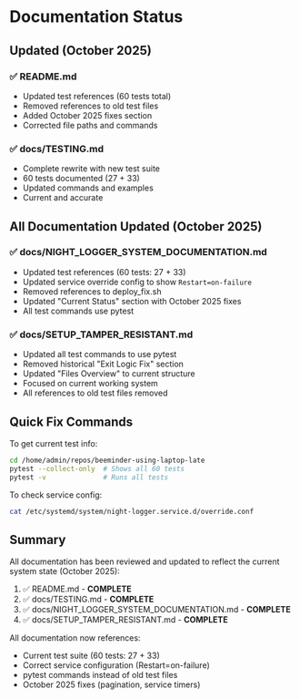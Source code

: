 # Documentation Status

## Updated (October 2025)

### ✅ README.md
- Updated test references (60 tests total)
- Removed references to old test files
- Added October 2025 fixes section
- Corrected file paths and commands

### ✅ docs/TESTING.md
- Complete rewrite with new test suite
- 60 tests documented (27 + 33)
- Updated commands and examples
- Current and accurate

## All Documentation Updated (October 2025)

### ✅ docs/NIGHT_LOGGER_SYSTEM_DOCUMENTATION.md
- Updated test references (60 tests: 27 + 33)
- Updated service override config to show `Restart=on-failure`
- Removed references to deploy_fix.sh
- Updated "Current Status" section with October 2025 fixes
- All test commands use pytest

### ✅ docs/SETUP_TAMPER_RESISTANT.md
- Updated all test commands to use pytest
- Removed historical "Exit Logic Fix" section
- Updated "Files Overview" to current structure
- Focused on current working system
- All references to old test files removed

## Quick Fix Commands

To get current test info:
```bash
cd /home/admin/repos/beeminder-using-laptop-late
pytest --collect-only  # Shows all 60 tests
pytest -v              # Runs all tests
```

To check service config:
```bash
cat /etc/systemd/system/night-logger.service.d/override.conf
```

## Summary

All documentation has been reviewed and updated to reflect the current system state (October 2025):

1. ✅ README.md - **COMPLETE**
2. ✅ docs/TESTING.md - **COMPLETE**
3. ✅ docs/NIGHT_LOGGER_SYSTEM_DOCUMENTATION.md - **COMPLETE**
4. ✅ docs/SETUP_TAMPER_RESISTANT.md - **COMPLETE**

All documentation now references:
- Current test suite (60 tests: 27 + 33)
- Correct service configuration (Restart=on-failure)
- pytest commands instead of old test files
- October 2025 fixes (pagination, service timers)
